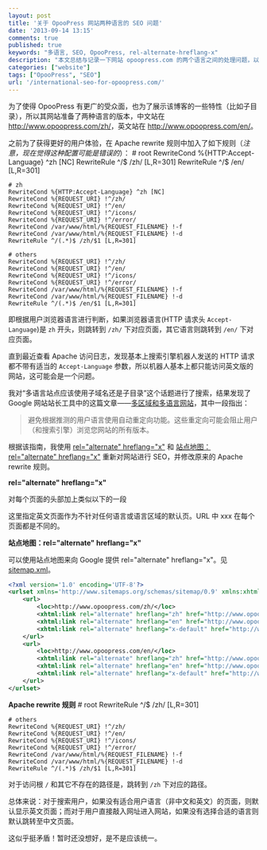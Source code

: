```yaml
---
layout: post
title: '关于 OpooPress 网站两种语言的 SEO 问题'
date: '2013-09-14 13:15'
comments: true
published: true
keywords: "多语言, SEO, OpooPress, rel-alternate-hreflang-x"
description: "本文总结与记录一下网站 opoopress.com 的两个语言之间的处理问题，以及在提高用户体验和 SEO 方面努力。"
categories: ["website"]
tags: ["OpooPress", "SEO"]
url: '/international-seo-for-opoopress.com/'
---
```


为了使得 OpooPress 有更广的受众面，也为了展示该博客的一些特性（比如子目录），所以其网站准备了两种语言的版本，中文站在 <http://www.opoopress.com/zh/>，英文站在 <http://www.opoopress.com/en/>。 
<!--more-->

之前为了获得更好的用户体验，在 Apache rewrite 规则中加入了如下规则（*注意，现在觉得这种配置可能是错误的*）：
	# root
	RewriteCond %{HTTP:Accept-Language} ^zh [NC]
	RewriteRule ^/$ /zh/ [L,R=301]
	RewriteRule ^/$ /en/ [L,R=301]

	# zh
	RewriteCond %{HTTP:Accept-Language} ^zh [NC]
	RewriteCond %{REQUEST_URI} !^/zh/
	RewriteCond %{REQUEST_URI} !^/en/
	RewriteCond %{REQUEST_URI} !^/icons/
	RewriteCond %{REQUEST_URI} !^/error/
	RewriteCond /var/www/html/%{REQUEST_FILENAME} !-f
	RewriteCond /var/www/html/%{REQUEST_FILENAME} !-d
	RewriteRule ^/(.*)$ /zh/$1 [L,R=301]

	# others
	RewriteCond %{REQUEST_URI} !^/zh/
	RewriteCond %{REQUEST_URI} !^/en/
	RewriteCond %{REQUEST_URI} !^/icons/
	RewriteCond %{REQUEST_URI} !^/error/
	RewriteCond /var/www/html/%{REQUEST_FILENAME} !-f
	RewriteCond /var/www/html/%{REQUEST_FILENAME} !-d
	RewriteRule ^/(.*)$ /en/$1 [L,R=301]

即根据用户浏览器语言进行判断，如果浏览器语言(HTTP 请求头 `Accept-Language`)是 `zh` 开头，则跳转到 `/zh/` 下对应页面，其它语言则跳转到 `/en/` 下对应页面。

直到最近查看 Apache 访问日志，发现基本上搜索引擎机器人发送的 HTTP 请求都不带有适当的 `Accept-Language` 参数，所以机器人基本上都只能访问英文版的网站，这可能会是一个问题。

我对“多语言站点应该使用子域名还是子目录”这个话题进行了搜索，结果发现了 Google 网站站长工具中的这篇文章——[多区域和多语言网站](https://support.google.com/webmasters/answer/182192?hl=zh-Hans)，其中一段指出：

> 避免根据推测的用户语言使用自动重定向功能。这些重定向可能会阻止用户（和搜索引擎）浏览您网站的所有版本。

根据该指南，我使用 [rel="alternate" hreflang="x"](https://support.google.com/webmasters/answer/189077) 和 [站点地图：rel="alternate" hreflang="x"](https://support.google.com/webmasters/answer/2620865) 重新对网站进行 SEO，并修改原来的 Apache rewrite 规则。

**rel="alternate" hreflang="x"**

对每个页面的头部加上类似以下的一段
	<link href="/zh/xxx/" rel="alternate" hreflang="zh">
	<link href="/en/xxx/" rel="alternate" hreflang="en">
	<link href="/en/xxx/" rel="alternate" hreflang="x-default">

这里指定英文页面作为不针对任何语言或语言区域的默认页。URL 中 xxx 在每个页面都是不同的。


**站点地图：rel="alternate" hreflang="x"**

可以使用站点地图来向 Google 提供 rel="alternate" hreflang="x"。见 [sitemap.xml](http://www.opoopress.com/sitemap.xml)。
```xml
<?xml version='1.0' encoding='UTF-8'?>
<urlset xmlns='http://www.sitemaps.org/schemas/sitemap/0.9' xmlns:xhtml="http://www.w3.org/1999/xhtml">
	<url>
	    <loc>http://www.opoopress.com/zh/</loc>
		<xhtml:link rel="alternate" hreflang="zh" href="http://www.opoopress.com/zh/"/>
		<xhtml:link rel="alternate" hreflang="en" href="http://www.opoopress.com/en/"/>
		<xhtml:link rel="alternate" hreflang="x-default" href="http://www.opoopress.com/en/"/>
    </url>
    <url>
	    <loc>http://www.opoopress.com/en/</loc>
		<xhtml:link rel="alternate" hreflang="zh" href="http://www.opoopress.com/zh/"/>
		<xhtml:link rel="alternate" hreflang="en" href="http://www.opoopress.com/en/"/>
		<xhtml:link rel="alternate" hreflang="x-default" href="http://www.opoopress.com/en/"/>
    </url>
</urlset>

```

**Apache rewrite 规则**
	# root
	RewriteRule ^/$ /zh/ [L,R=301]

	# others
	RewriteCond %{REQUEST_URI} !^/zh/
	RewriteCond %{REQUEST_URI} !^/en/
	RewriteCond %{REQUEST_URI} !^/icons/
	RewriteCond %{REQUEST_URI} !^/error/
	RewriteCond /var/www/html/%{REQUEST_FILENAME} !-f
	RewriteCond /var/www/html/%{REQUEST_FILENAME} !-d
	RewriteRule ^/(.*)$ /zh/$1 [L,R=301]

对于访问根 `/` 和其它不存在的路径是，跳转到 `/zh` 下对应的路径。

总体来说：对于搜索用户，如果没有适合用户语言（非中文和英文）的页面，则默认显示英文页面；而对于用户直接敲入网址进入网站，如果没有选择合适的语言则默认跳转至中文页面。

这似乎挺矛盾！暂时还没想好，是不是应该统一。

